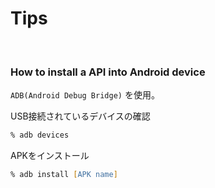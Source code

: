 # Tips

<br>

### How to install a API into Android device

`ADB(Android Debug Bridge)` を使用。

USB接続されているデバイスの確認

```zsh
% adb devices
```

APKをインストール

```zsh
% adb install [APK name]
```
